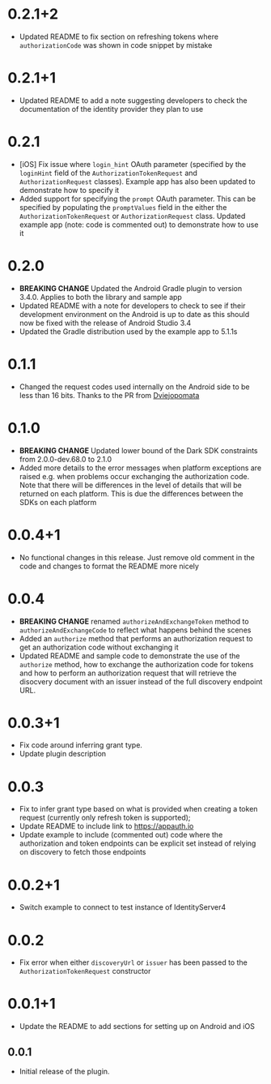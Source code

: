 # 0.2.1+2
* Updated README to fix section on refreshing tokens where `authorizationCode` was shown in code snippet by mistake

# 0.2.1+1
* Updated README to add a note suggesting developers to check the documentation of the identity provider they plan to use

# 0.2.1
* [iOS] Fix issue where `login_hint` OAuth parameter (specified by the `loginHint` field of the `AuthorizationTokenRequest` and `AuthorizationRequest` classes). Example app has also been updated to demonstrate how to specify it
* Added support for specifying the `prompt` OAuth parameter. This can be specified by populating the `promptValues` field in the either the `AuthorizationTokenRequest` or `AuthorizationRequest` class. Updated example app (note: code is commented out) to demonstrate how to use it

# 0.2.0
* **BREAKING CHANGE** Updated the Android Gradle plugin to version 3.4.0. Applies to both the library and sample app
* Updated README with a note for developers to check to see if their development environment on the Android is up to date as this should now be fixed with the release of Android Studio 3.4
* Updated the Gradle distribution used by the example app to 5.1.1s

# 0.1.1
* Changed the request codes used internally on the Android side to be less than 16 bits. Thanks to the PR from [Dviejopomata](https://github.com/Dviejopomata)

# 0.1.0
* **BREAKING CHANGE** Updated lower bound of the Dark SDK constraints from 2.0.0-dev.68.0 to 2.1.0
* Added more details to the error messages when platform exceptions are raised e.g. when problems occur exchanging the authorization code. Note that there will be differences in the level of details that will be returned on each platform. This is due the differences between the SDKs on each platform

# 0.0.4+1
* No functional changes in this release. Just remove old comment in the code and changes to format the README more nicely

# 0.0.4
* **BREAKING CHANGE** renamed `authorizeAndExchangeToken` method to `authorizeAndExchangeCode` to reflect what happens behind the scenes
* Added an `authorize` method that performs an authorization request to get an authorization code without exchanging it
* Updated README and sample code to demonstrate the use of the `authorize` method, how to exchange the authorization code for tokens and how to perform an authorization request that will retrieve the disocvery document with an issuer instead of the full discovery endpoint URL.

# 0.0.3+1
* Fix code around inferring grant type.
* Update plugin description

# 0.0.3
* Fix to infer grant type based on what is provided when creating a token request (currently only refresh token is supported);
* Update README to include link to https://appauth.io
* Update example to include (commented out) code where the authorization and token endpoints can be explicit set instead of relying on discovery to fetch those endpoints

# 0.0.2+1
* Switch example to connect to test instance of IdentityServer4

# 0.0.2
* Fix error when either `discoveryUrl` or `issuer` has been passed to the `AuthorizationTokenRequest` constructor

# 0.0.1+1
* Update the README to add sections for setting up on Android and iOS

## 0.0.1

* Initial release of the plugin.
